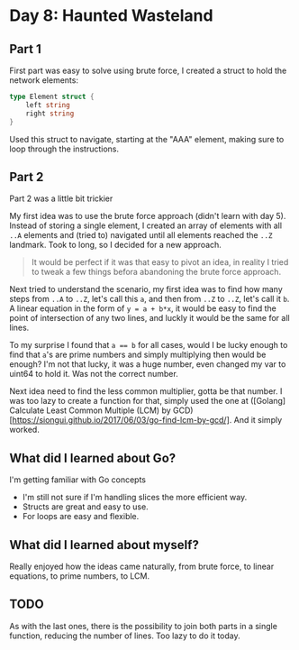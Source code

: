 # Day 8: Haunted Wasteland

## Part 1

First part was easy to solve using brute force, I created a struct to hold the network elements:

```go
type Element struct {
    left string
    right string
}
```

Used this struct to navigate, starting at the "AAA" element, making sure to loop through the instructions.

## Part 2

Part 2 was a little bit trickier

My first idea was to use the brute force approach (didn't learn with day 5). Instead of storing a single element, I created an array of elements with all `..A` elements and (tried to) navigated until all elements reached the `..Z` landmark. Took to long, so I decided for a new approach.

> It would be perfect if it was that easy to pivot an idea, in reality I tried to tweak a few things befora abandoning the brute force approach.

Next tried to understand the scenario, my first idea was to find how many steps from `..A` to `..Z`, let's call this `a`, and then from `..Z` to `..Z`, let's call it `b`. A linear equation in the form of `y = a + b*x`, it would be easy to find the point of intersection of any two lines, and luckly it would be the same for all lines.

To my surprise I found that `a == b` for all cases, would I be lucky enough to find that `a`'s are prime numbers and simply multiplying then would be enough? I'm not that lucky, it was a huge number, even changed my var to uint64 to hold it. Was not the correct number.

Next idea need to find the less common multiplier, gotta be that number. I was too lazy to create a function for that, simply used the one at ([Golang] Calculate Least Common Multiple (LCM) by GCD)[https://siongui.github.io/2017/06/03/go-find-lcm-by-gcd/]. And it simply worked.

## What did I learned about Go?

I'm getting familiar with Go concepts
* I'm still not sure if I'm handling slices the more efficient way.
* Structs are great and easy to use.
* For loops are easy and flexible.

## What did I learned about myself?

Really enjoyed how the ideas came naturally, from brute force, to linear equations, to prime numbers, to LCM.

## TODO

As with the last ones, there is the possibility to join both parts in a single function, reducing the number of lines. Too lazy to do it today.

